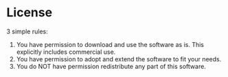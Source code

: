 # License

3 simple rules:

1. You have permission to download and use the software as is. This explicitly includes commercial use.
2. You have permission to adopt and extend the software to fit your needs.
3. You do NOT have permission redistribute any part of this software.